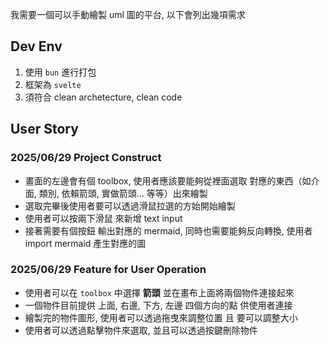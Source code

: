 我需要一個可以手動繪製 uml 圖的平台, 以下會列出幾項需求

## Dev Env
1. 使用 `bun` 進行打包
2. 框架為 `svelte`
3. 須符合 clean archetecture, clean code

## User Story
### 2025/06/29 Project Construct
- 畫面的左邊會有個 toolbox,  使用者應該要能夠從裡面選取 對應的東西（如介面, 類別, 依賴箭頭, 實做箭頭... 等等）出來繪製
- 選取完畢後使用者要可以透過滑鼠拉選的方始開始繪製
- 使用者可以按兩下滑鼠 來新增 text input 
- 接著需要有個按鈕 輸出對應的 mermaid, 同時也需要能夠反向轉換, 使用者 import  mermaid 產生對應的圖


### 2025/06/29 Feature for User Operation
- 使用者可以在 `toolbox` 中選擇 **箭頭** 並在畫布上面將兩個物件連接起來
- 一個物件目前提供 上面, 右邊, 下方, 左邊 四個方向的點 供使用者連接
- 繪製完的物件圖形, 使用者可以透過拖曳來調整位置 且 要可以調整大小
- 使用者可以透過點擊物件來選取, 並且可以透過按鍵刪除物件
